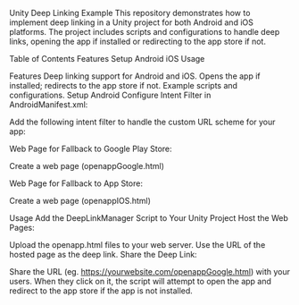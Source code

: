 Unity Deep Linking Example
This repository demonstrates how to implement deep linking in a Unity project for both Android and iOS platforms. The project includes scripts and configurations to handle deep links, opening the app if installed or redirecting to the app store if not.

Table of Contents
Features
Setup
Android
iOS
Usage

Features
Deep linking support for Android and iOS.
Opens the app if installed; redirects to the app store if not.
Example scripts and configurations.
Setup
Android
Configure Intent Filter in AndroidManifest.xml:

Add the following intent filter to handle the custom URL scheme for your app:
<activity android:name="com.unity3d.player.UnityPlayerActivity">
    <intent-filter>
        <data android:scheme="unitdl" android:host="mylink" />
        <action android:name="android.intent.action.VIEW" />
        <category android:name="android.intent.category.DEFAULT" />
        <category android:name="android.intent.category.BROWSABLE" />
    </intent-filter>
</activity>

Web Page for Fallback to Google Play Store:

Create a web page (openappGoogle.html)

Web Page for Fallback to App Store:

Create a web page (openappIOS.html)

Usage
Add the DeepLinkManager Script to Your Unity Project
Host the Web Pages:

Upload the openapp.html files to your web server.
Use the URL of the hosted page as the deep link.
Share the Deep Link:

Share the URL (eg. https://yourwebsite.com/openappGoogle.html) with your users. When they click on it, the script will attempt to open the app and redirect to the app store if the app is not installed.